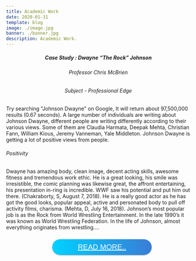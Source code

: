 ```yaml
---
title: Academic Work
date: 2020-01-31
template: blog
image: ./image.jpg
banner: ./banner.jpg
description: Academic Work.
---
```


<style>   
.gradient-button {
    margin: 10px;
    font-family: "Arial Black", Gadget, sans-serif;
    font-size: 20px;
    padding: 15px;
    text-align: center;
    text-transform: uppercase;
    transition: 0.5s;
    background-size: 200% auto;
    color: #FFF;
    box-shadow: 0 0 20px #eee;
    border-radius: 10px;
    width: 200px;
    box-shadow: 0 1px 3px rgba(0,0,0,0.12), 0 1px 2px rgba(0,0,0,0.24);
    transition: all 0.3s cubic-bezier(.25,.8,.25,1);
    cursor: pointer;
    display: inline-block;
    border-radius: 25px;
}
.gradient-button {background-image: linear-gradient(to right, #00d2ff 0%, #3a7bd5 51%, #00d2ff 100%)}
.gradient-button:hover { background-position: right center; }

</style>   

<div style="text-align: center;"><h5>Case Study : Dwayne “The Rock” Johnson</h5></div>
<div style="text-align: center;"><h6>Professor Chris McBrien</h6></div>
<div style="text-align: center;"><h6>Subject - Professional Edge</h6></div>
<div>
    <p>
    Try searching "Johnson Dwayne" on Google,
    It will return about 97,500,000 results (0.67 seconds).
    A large number of individuals are writing about Johnson Dwayne, 
    different people are writing differently according to their various views. 
    Some of them are Claudia Harmata, Deepak Mehta, Christian Fann, William Kious, Jeremy Vanneman, Yale Middleton. 
    Johnson Dwayne is getting a lot of positive views from people.
    </p>
    <p>
    <h6>Positivity</h6>
    Dwayne has amazing body, clean image, decent acting skills, awesome fitness and tremendous work ethic. 
    He is a great looking, his smile was irresistible, the comic planning was likewise great, the affront entertaining, his presentation in-ring is incredible. 
    WWF saw his potential and put him out there. (Chakraborty, S, August 7, 2018). He is a really good actor as he has got the good looks, popular appeal, active and personated body to pull off activity films, charisma. (Mehta, D, July 16, 2018). 
    Johnson’s most popular job is as the Rock from World Wrestling Entertainment. 
    In the late 1990’s it was known as World Wrestling Federation. In the life of Johnson, almost everything originates from wrestling....
    </p>
</div>
<a class="gradient-button gradient-button-1"
 style="margin-left: 25%;width: 50%;padding: 10px;" href="https://drive.google.com/file/d/1O9Mc54a5tKUvuFirTY54ER3FETZH5V_g/view?usp=drivesdk" target="_blank">
 Read More..</a><br />
